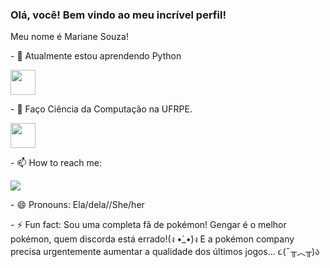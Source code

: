 ### Olá, você! Bem vindo ao meu incrível perfil!
<p> Meu nome é Mariane Souza!

<p> - 🌱 Atualmente estou aprendendo Python
  <p><img loading="lazy" src="https://cdn.jsdelivr.net/gh/devicons/devicon@v2.15.1/devicon.min.css" width="40" height="40"/>
<p> - 🔭 Faço Ciência da Computação na UFRPE.
  <p><p><img loading="lazy" src="https://www.google.com/url?sa=i&url=https%3A%2F%2Fwww.ufrpe.br%2Fbr%2Fcontent%2Fmarca-e-identidade-visual&psig=AOvVaw0cWzpSXaISNyWnT_njcvIZ&ust=1693083630738000&source=images&cd=vfe&ved=0CBAQjRxqFwoTCICk-qDZ-IADFQAAAAAdAAAAABAD" width="40" height="40"/></p>
  
<p> - 📫 How to reach me:
<div>
<a href = "mailto:mariane.elisa@gmail.br"><img loading="lazy" src="https://img.shields.io/badge/Gmail-D14836?style=for-the-badge&logo=gmail&logoColor=white" target="_blank"></a>
</div>
<p>- 😄 Pronouns: Ela/dela//She/her</p>    
<p>- ⚡ Fun fact: Sou uma completa fã de pokémon! Gengar é o melhor pokémon, quem discorda está errado!(ง •̀_•́)ง E a pokémon company precisa urgentemente aumentar a qualidade dos últimos jogos... ૮(˶╥︿╥)ა </p>

<!--
**Marianeesouza/Marianeesouza** is a ✨ _special_ ✨ repository because its `README.md` (this file) appears on your GitHub profile.

Here are some ideas to get you started:

- 🔭 I’m currently working on ...
- 🌱 I’m currently learning ...
- 👯 I’m looking to collaborate on ...
- 🤔 I’m looking for help with ...
- 💬 Ask me about ...
- 📫 How to reach me: ...
- 😄 Pronouns: ...
- ⚡ Fun fact: ...
-->
